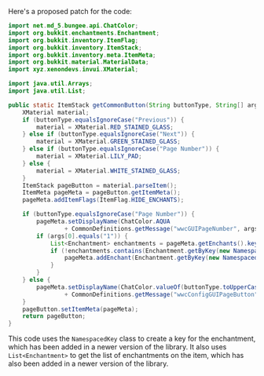 Here's a proposed patch for the code:

```java
import net.md_5.bungee.api.ChatColor;
import org.bukkit.enchantments.Enchantment;
import org.bukkit.inventory.ItemFlag;
import org.bukkit.inventory.ItemStack;
import org.bukkit.inventory.meta.ItemMeta;
import org.bukkit.material.MaterialData;
import xyz.xenondevs.invui.XMaterial;

import java.util.Arrays;
import java.util.List;

public static ItemStack getCommonButton(String buttonType, String[] args) {
    XMaterial material;
    if (buttonType.equalsIgnoreCase("Previous")) {
        material = XMaterial.RED_STAINED_GLASS;
    } else if (buttonType.equalsIgnoreCase("Next")) {
        material = XMaterial.GREEN_STAINED_GLASS;
    } else if (buttonType.equalsIgnoreCase("Page Number")) {
        material = XMaterial.LILY_PAD;
    } else {
        material = XMaterial.WHITE_STAINED_GLASS;
    }
    ItemStack pageButton = material.parseItem();
    ItemMeta pageMeta = pageButton.getItemMeta();
    pageMeta.addItemFlags(ItemFlag.HIDE_ENCHANTS);

    if (buttonType.equalsIgnoreCase("Page Number")) {
        pageMeta.setDisplayName(ChatColor.AQUA
                + CommonDefinitions.getMessage("wwcGUIPageNumber", args));
        if (args[0].equals("1")) {
            List<Enchantment> enchantments = pageMeta.getEnchants().keySet().stream().toList();
            if (!enchantments.contains(Enchantment.getByKey(new NamespacedKey(null, "power")))) {
                pageMeta.addEnchant(Enchantment.getByKey(new NamespacedKey(null, "power")), 1, false);
            }
        }
    } else {
        pageMeta.setDisplayName(ChatColor.valueOf(buttonType.toUpperCase()).toString()
                + CommonDefinitions.getMessage("wwcConfigGUIPageButton"));
    }
    pageButton.setItemMeta(pageMeta);
    return pageButton;
}
```

This code uses the `NamespacedKey` class to create a key for the enchantment, which has been added in a newer version of the library. It also uses `List<Enchantment>` to get the list of enchantments on the item, which has also been added in a newer version of the library.